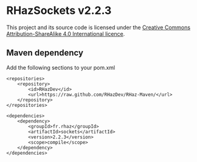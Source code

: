 # RHazSockets v2.2.3

This project and its source code is licensed under the [Creative Commons Attribution-ShareAlike 4.0 International licence](https://creativecommons.org/licenses/by-sa/4.0/).

## Maven dependency

Add the following sections to your pom.xml

```
<repositories>
	<repository>
		<id>RHazDev</id>
		<url>https://raw.github.com/RHazDev/RHaz-Maven/</url>
	</repository>
</repositories>

<dependencies>
	<dependency>
		<groupId>fr.rhaz</groupId>
		<artifactId>sockets</artifactId>
		<version>2.2.3</version>
		<scope>compile</scope>
	</dependency>
</dependencies>
```